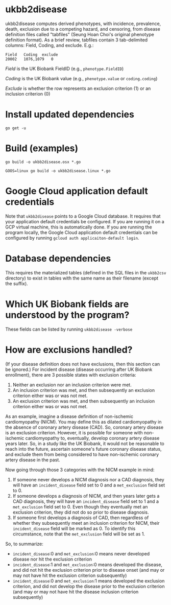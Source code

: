 # ukbb2disease
ukbb2disease computes derived phenotypes, with incidence, prevalence, death, exclusion due to a competing hazard, and censoring, from disease definition files called "tabfiles" (Seung Hoan Choi's original phenotype definition format). As a brief review, tabfiles contain 3 tab-delimited columns: Field, Coding, and exclude. E.g.:

```
Field	Coding	exclude
20002	1076,1079	0
```

*Field* is the UK Biobank FieldID (e.g., `phenotype.FieldID`)

*Coding* is the UK Biobank value (e.g., `phenotype.value` or `coding.coding`)

*Exclude* is whether the row represents an exclusion criterion (1) or an inclusion criterion (0)

# Install updated dependencies
`go get -u`

# Build (examples)
`go build -o ukbb2disease.osx *.go`

`GOOS=linux go build -o ukbb2disease.linux *.go`

# Google Cloud application default credentials
Note that `ukbb2disease` points to a Google Cloud database. It requires that your application default credentials be configured. If you are running it on a GCP virtual machine, this is automatically done. If you are running the program locally, the Google Cloud application default credentials can be configured by running `gcloud auth applicaiton-default login`.

# Database dependencies
This requires the materialized tables (defined in the SQL files in the `ukbb2csv` directory) to exist in tables with the same name as their filename (except the suffix).

# Which UK Biobank fields are understood by the program?
These fields can be listed by running `ukbb2disease -verbose`

# How are exclusions handled?
(If your disease definition does not have exclusions, then this section can be ignored.) For incident disease (disease occurring after UK Biobank enrollment), there are 3 possible states with exclusion criteria:
1. Neither an exclusion nor an inclusion criterion were met.
1. An inclusion criterion was met, and then subsequently an exclusion criterion either was or was not met.
1. An exclusion criterion was met, and then subsequently an inclusion criterion either was or was not met.

As an example, imagine a disease definition of non-ischemic cardiomyopathy (NICM). You may define this as dilated cardiomyopathy in the absence of coronary artery disease (CAD). So, coronary artery disease is an exclusion criterion. However, it is possible for someone with non-ischemic cardiomyopathy to, eventually, develop coronary artery disease years later. So, in a study like the UK Biobank, it would not be reasonable to reach into the future, ascertain someone's future coronary disease status, and exclude them from being considered to have non-ischemic coronary artery disease in the past.

Now going through those 3 categories with the NICM example in mind:
1. If someone never develops a NICM diagnosis nor a CAD diagnosis, they will have an `incident_disease` field set to 0 and a `met_exclusion` field set to 0.
1. If someone develops a diagnosis of NICM, and then years later gets a CAD diagnosis, they will have an `incident_disease` field set to 1 and a `met_exclusion` field set to 0. Even though they eventually met an exclusion criterion, they did not do so prior to disease diagnosis.
1. If someone first develops a diagnosis of CAD, then regardless of whether they subsequently meet an inclusion criterion for NICM, their `incident_disease` field will be marked as 0. To identify this circumstance, note that the `met_exclusion` field will be set as 1.

So, to summarize:
* `incident_disease`:0 and `met_exclusion`:0 means never developed disease nor hit the exclusion criterion
* `incident_disease`:1 and `met_exclusion`:0 means developed the disease, and did not hit the exclusion criterion prior to disease onset (and may or may not have hit the exclusion criterion subsequently)
* `incident_disease`:0 and `met_exclusion`:1 means developed the exclusion criterion, and did not develop the disease prior to the exclusion criterion (and may or may not have hit the disease inclusion criterion subsequently)
